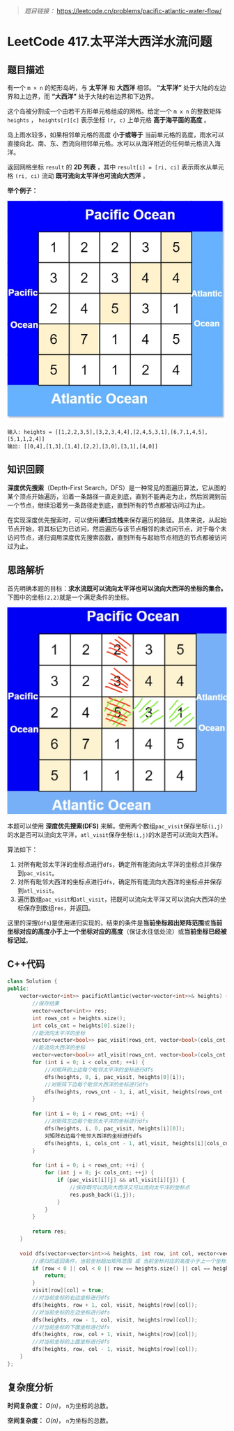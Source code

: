 > *题目链接：* https://leetcode.cn/problems/pacific-atlantic-water-flow/

# LeetCode 417.太平洋大西洋水流问题

## 题目描述

有一个 `m × n` 的矩形岛屿，与 **太平洋** 和 **大西洋** 相邻。 **“太平洋”** 处于大陆的左边界和上边界，而 **“大西洋”** 处于大陆的右边界和下边界。

这个岛被分割成一个由若干方形单元格组成的网格。给定一个 `m x n` 的整数矩阵 `heights` ， `heights[r][c]` 表示坐标 `(r, c)` 上单元格 **高于海平面的高度** 。

岛上雨水较多，如果相邻单元格的高度 **小于或等于** 当前单元格的高度，雨水可以直接向北、南、东、西流向相邻单元格。水可以从海洋附近的任何单元格流入海洋。

返回网格坐标 `result` 的 **2D 列表** ，其中 `result[i] = [ri, ci]` 表示雨水从单元格 `(ri, ci)` 流动 **既可流向太平洋也可流向大西洋** 。

**举个例子：**

![](../../pic/lc-0417-01.png)

```
输入: heights = [[1,2,2,3,5],[3,2,3,4,4],[2,4,5,3,1],[6,7,1,4,5],[5,1,1,2,4]]
输出: [[0,4],[1,3],[1,4],[2,2],[3,0],[3,1],[4,0]]
```

## 知识回顾

**深度优先搜索**（Depth-First Search，DFS）是一种常见的图遍历算法，它从图的某个顶点开始遍历，沿着一条路径一直走到底，直到不能再走为止，然后回溯到前一个节点，继续沿着另一条路径走到底，直到所有的节点都被访问过为止。

在实现深度优先搜索时，可以使用**递归**或**栈**来保存遍历的路径。具体来说，从起始节点开始，将其标记为已访问，然后遍历与该节点相邻的未访问节点，对于每个未访问节点，递归调用深度优先搜索函数，直到所有与起始节点相连的节点都被访问过为止。

## 思路解析

首先明确本题的目标：**求水流既可以流向太平洋也可以流向大西洋的坐标的集合。** 下图中的坐标`(2,2)`就是一个满足条件的坐标。

![](../../pic/lc-0417-02.png)

本题可以使用 **深度优先搜索(DFS)** 来解。使用两个数组`pac_visit`保存坐标`(i,j)`的水是否可以流向太平洋，`atl_visit`保存坐标`(i,j)`的水是否可以流向大西洋。

算法如下：

1. 对所有毗邻太平洋的坐标点进行`dfs`，确定所有能流向太平洋的坐标点并保存到`pac_visit`。
2. 对所有毗邻大西洋的坐标点进行`dfs`，确定所有能流向大西洋的坐标点并保存到`atl_visit`。
3. 遍历数组`pac_visit`和`atl_visit`，把既可以流向太平洋又可以流向大西洋的坐标保存到数组`res`，并返回。

这里的深搜(`dfs`)是使用递归实现的，结束的条件是**当前坐标超出矩阵范围**或**当前坐标对应的高度小于上一个坐标对应的高度**（保证水往低处流）或**当前坐标已经被标记过**。

## C++代码

```cpp
class Solution {
public:
    vector<vector<int>> pacificAtlantic(vector<vector<int>>& heights) {
        //保存结果
        vector<vector<int>> res;
        int rows_cnt = heights.size();
        int cols_cnt = heights[0].size();
        //能流向太平洋的坐标
        vector<vector<bool>> pac_visit(rows_cnt, vector<bool>(cols_cnt, false));
        //能流向大西洋的坐标
        vector<vector<bool>> atl_visit(rows_cnt, vector<bool>(cols_cnt, false));
        for (int i = 0; i < cols_cnt; ++i) {
            //对矩阵的上边每个毗邻太平洋的坐标进行dfs
            dfs(heights, 0, i, pac_visit, heights[0][i]);
            //对矩阵下边每个毗邻大西洋的坐标进行dfs
            dfs(heights, rows_cnt - 1, i, atl_visit, heights[rows_cnt - 1][i]);
        }

        for (int i = 0; i < rows_cnt; ++i) {
            //对矩阵左边每个毗邻太平洋的坐标进行dfs
            dfs(heights, i, 0, pac_visit, heights[i][0]);
            对矩阵右边每个毗邻大西洋的坐标进行dfs
            dfs(heights, i, cols_cnt - 1, atl_visit, heights[i][cols_cnt - 1]);
        }

        for (int i = 0; i < rows_cnt; ++i) {
            for (int j = 0; j< cols_cnt; ++j) {
                if (pac_visit[i][j] && atl_visit[i][j]) {
                    //保存既可以流向大西洋又可以流向太平洋的坐标点
                    res.push_back({i,j});
                }
            }
        }

        return res;
    }

    void dfs(vector<vector<int>>& heights, int row, int col, vector<vector<bool>>& visit, int prevHeight) {
        //递归的返回条件，当前坐标超出矩阵范围 或 当前坐标对应的高度小于上一个坐标对应的高度 或 当前坐标已经被标记过
        if (row < 0 || col < 0 || row == heights.size() || col == heights[0].size() || heights[row][col] < prevHeight || visit[row][col]) {
            return;
        }
        visit[row][col] = true;
        //对当前坐标的右边坐标进行dfs
        dfs(heights, row + 1, col, visit, heights[row][col]);
        //对当前坐标的左边坐标进行dfs
        dfs(heights, row - 1, col, visit, heights[row][col]);
        //对当前坐标的下面坐标进行dfs
        dfs(heights, row, col + 1, visit, heights[row][col]);
        //对当前坐标的上面坐标进行dfs
        dfs(heights, row, col - 1, visit, heights[row][col]);
    }
};

```

## 复杂度分析

**时间复杂度：** *O(n)*， `n`为坐标的总数。

**空间复杂度：** *O(n)*， `n`为坐标的总数。




